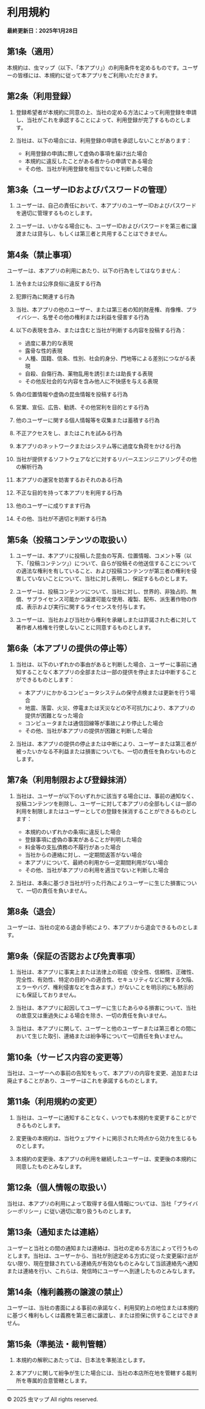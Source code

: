 # 利用規約

**最終更新日：2025年1月28日**

## 第1条（適用）

本規約は、虫マップ（以下、「本アプリ」）の利用条件を定めるものです。ユーザーの皆様には、本規約に従って本アプリをご利用いただきます。

## 第2条（利用登録）

1. 登録希望者が本規約に同意の上、当社の定める方法によって利用登録を申請し、当社がこれを承認することによって、利用登録が完了するものとします。

2. 当社は、以下の場合には、利用登録の申請を承認しないことがあります：
   - 利用登録の申請に際して虚偽の事項を届け出た場合
   - 本規約に違反したことがある者からの申請である場合
   - その他、当社が利用登録を相当でないと判断した場合

## 第3条（ユーザーIDおよびパスワードの管理）

1. ユーザーは、自己の責任において、本アプリのユーザーIDおよびパスワードを適切に管理するものとします。

2. ユーザーは、いかなる場合にも、ユーザーIDおよびパスワードを第三者に譲渡または貸与し、もしくは第三者と共用することはできません。

## 第4条（禁止事項）

ユーザーは、本アプリの利用にあたり、以下の行為をしてはなりません：

1. 法令または公序良俗に違反する行為
2. 犯罪行為に関連する行為
3. 当社、本アプリの他のユーザー、または第三者の知的財産権、肖像権、プライバシー、名誉その他の権利または利益を侵害する行為
4. 以下の表現を含み、または含むと当社が判断する内容を投稿する行為：
   - 過度に暴力的な表現
   - 露骨な性的表現
   - 人種、国籍、信条、性別、社会的身分、門地等による差別につながる表現
   - 自殺、自傷行為、薬物乱用を誘引または助長する表現
   - その他反社会的な内容を含み他人に不快感を与える表現

5. 偽の位置情報や虚偽の昆虫情報を投稿する行為
6. 営業、宣伝、広告、勧誘、その他営利を目的とする行為
7. 他のユーザーに関する個人情報等を収集または蓄積する行為
8. 不正アクセスをし、またはこれを試みる行為
9. 本アプリのネットワークまたはシステム等に過度な負荷をかける行為
10. 当社が提供するソフトウェアなどに対するリバースエンジニアリングその他の解析行為
11. 本アプリの運営を妨害するおそれのある行為
12. 不正な目的を持って本アプリを利用する行為
13. 他のユーザーに成りすます行為
14. その他、当社が不適切と判断する行為

## 第5条（投稿コンテンツの取扱い）

1. ユーザーは、本アプリに投稿した昆虫の写真、位置情報、コメント等（以下、「投稿コンテンツ」）について、自らが投稿その他送信することについての適法な権利を有していること、および投稿コンテンツが第三者の権利を侵害していないことについて、当社に対し表明し、保証するものとします。

2. ユーザーは、投稿コンテンツについて、当社に対し、世界的、非独占的、無償、サブライセンス可能かつ譲渡可能な使用、複製、配布、派生著作物の作成、表示および実行に関するライセンスを付与します。

3. ユーザーは、当社および当社から権利を承継しまたは許諾された者に対して著作者人格権を行使しないことに同意するものとします。

## 第6条（本アプリの提供の停止等）

1. 当社は、以下のいずれかの事由があると判断した場合、ユーザーに事前に通知することなく本アプリの全部または一部の提供を停止または中断することができるものとします：
   - 本アプリにかかるコンピュータシステムの保守点検または更新を行う場合
   - 地震、落雷、火災、停電または天災などの不可抗力により、本アプリの提供が困難となった場合
   - コンピュータまたは通信回線等が事故により停止した場合
   - その他、当社が本アプリの提供が困難と判断した場合

2. 当社は、本アプリの提供の停止または中断により、ユーザーまたは第三者が被ったいかなる不利益または損害についても、一切の責任を負わないものとします。

## 第7条（利用制限および登録抹消）

1. 当社は、ユーザーが以下のいずれかに該当する場合には、事前の通知なく、投稿コンテンツを削除し、ユーザーに対して本アプリの全部もしくは一部の利用を制限しまたはユーザーとしての登録を抹消することができるものとします：
   - 本規約のいずれかの条項に違反した場合
   - 登録事項に虚偽の事実があることが判明した場合
   - 料金等の支払債務の不履行があった場合
   - 当社からの連絡に対し、一定期間返答がない場合
   - 本アプリについて、最終の利用から一定期間利用がない場合
   - その他、当社が本アプリの利用を適当でないと判断した場合

2. 当社は、本条に基づき当社が行った行為によりユーザーに生じた損害について、一切の責任を負いません。

## 第8条（退会）

ユーザーは、当社の定める退会手続により、本アプリから退会できるものとします。

## 第9条（保証の否認および免責事項）

1. 当社は、本アプリに事実上または法律上の瑕疵（安全性、信頼性、正確性、完全性、有効性、特定の目的への適合性、セキュリティなどに関する欠陥、エラーやバグ、権利侵害などを含みます。）がないことを明示的にも黙示的にも保証しておりません。

2. 当社は、本アプリに起因してユーザーに生じたあらゆる損害について、当社の故意又は重過失による場合を除き、一切の責任を負いません。

3. 当社は、本アプリに関して、ユーザーと他のユーザーまたは第三者との間において生じた取引、連絡または紛争等について一切責任を負いません。

## 第10条（サービス内容の変更等）

当社は、ユーザーへの事前の告知をもって、本アプリの内容を変更、追加または廃止することがあり、ユーザーはこれを承諾するものとします。

## 第11条（利用規約の変更）

1. 当社は、ユーザーに通知することなく、いつでも本規約を変更することができるものとします。

2. 変更後の本規約は、当社ウェブサイトに掲示された時点から効力を生じるものとします。

3. 本規約の変更後、本アプリの利用を継続したユーザーは、変更後の本規約に同意したものとみなします。

## 第12条（個人情報の取扱い）

当社は、本アプリの利用によって取得する個人情報については、当社「プライバシーポリシー」に従い適切に取り扱うものとします。

## 第13条（通知または連絡）

ユーザーと当社との間の通知または連絡は、当社の定める方法によって行うものとします。当社は、ユーザーから、当社が別途定める方式に従った変更届け出がない限り、現在登録されている連絡先が有効なものとみなして当該連絡先へ通知または連絡を行い、これらは、発信時にユーザーへ到達したものとみなします。

## 第14条（権利義務の譲渡の禁止）

ユーザーは、当社の書面による事前の承諾なく、利用契約上の地位または本規約に基づく権利もしくは義務を第三者に譲渡し、または担保に供することはできません。

## 第15条（準拠法・裁判管轄）

1. 本規約の解釈にあたっては、日本法を準拠法とします。

2. 本アプリに関して紛争が生じた場合には、当社の本店所在地を管轄する裁判所を専属的合意管轄とします。

---

© 2025 虫マップ All rights reserved.